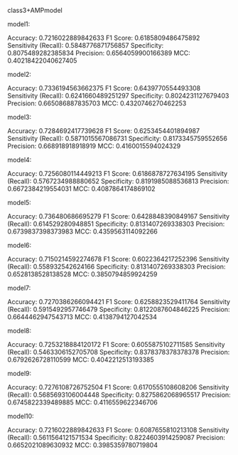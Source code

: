 class3+AMPmodel



model1:

Accuracy: 0.7216022889842633
F1 Score: 0.6185809486475892
Sensitivity (Recall): 0.5848776871756857
Specificity: 0.8075489282385834
Precision: 0.6564059900166389
MCC: 0.40218422040627405



model2:

Accuracy: 0.7336194563662375
F1 Score: 0.6439770554493308
Sensitivity (Recall): 0.6241660489251297
Specificity: 0.8024231127679403
Precision: 0.665086887835703
MCC: 0.4320746270462253



model3:

Accuracy: 0.7284692417739628
F1 Score: 0.6253454401894987
Sensitivity (Recall): 0.5871015567086731
Specificity: 0.8173345759552656
Precision: 0.668918918918919
MCC: 0.4160015594024329



model4:

Accuracy: 0.7256080114449213
F1 Score: 0.6186878727634195
Sensitivity (Recall): 0.5767234988880652
Specificity: 0.8191985088536813
Precision: 0.6672384219554031
MCC: 0.4087864174869102



model5:

Accuracy: 0.736480686695279
F1 Score: 0.6428848390849167
Sensitivity (Recall): 0.614529280948851
Specificity: 0.8131407269338303
Precision: 0.6739837398373983
MCC: 0.4359563114092266





model6:

Accuracy: 0.7150214592274678
F1 Score: 0.6022364217252396
Sensitivity (Recall): 0.558932542624166
Specificity: 0.8131407269338303
Precision: 0.6528138528138528
MCC: 0.3850794859924259



model7:

Accuracy: 0.7270386266094421
F1 Score: 0.6258823529411764
Sensitivity (Recall): 0.5915492957746479
Specificity: 0.8122087604846225
Precision: 0.6644462947543713
MCC: 0.4138794127042534



model8:

Accuracy: 0.7253218884120172
F1 Score: 0.6055875102711585
Sensitivity (Recall): 0.5463306152705708
Specificity: 0.8378378378378378
Precision: 0.6792626728110599
MCC: 0.4042212513193385



model9:

Accuracy: 0.7276108726752504
F1 Score: 0.6170555108608206
Sensitivity (Recall): 0.5685693106004448
Specificity: 0.8275862068965517
Precision: 0.6745822339489885
MCC: 0.4116559622346706



model10:

Accuracy: 0.7216022889842633
F1 Score: 0.6087655810213108
Sensitivity (Recall): 0.5611564121571534
Specificity: 0.8224603914259087
Precision: 0.6652021089630932
MCC: 0.3985359780719804